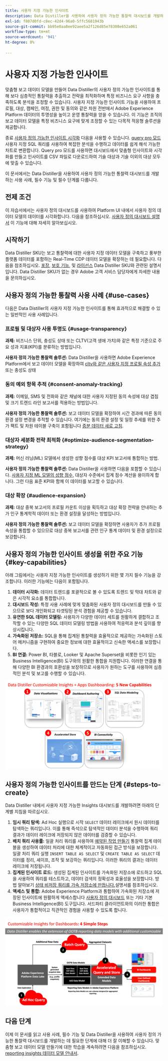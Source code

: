 ```yaml
---
title: 사용자 지정 가능한 인사이트
description: Data Distiller을 사용하여 사용자 정의 가능한 통찰력 대시보드를 개발하는 사용 사례, 필수 기능 및 필수 단계에 대해 알아봅니다. Data Distiller 내의 사용자 지정 가능한 인사이트 기능을 통해 프로필, 대상, 캠페인, 여정, 권한 및 동의와 같은 다양한 차원에 대한 투명성을 높이고 운영 인사이트를 얻는 방법에 대해 알아봅니다.
exl-id: f807d0fd-c8ec-42d4-96a0-5ffc5681943b
source-git-commit: bb95e0aa8ee92aee5a2f126d85e78308e652a061
workflow-type: tm+mt
source-wordcount: '941'
ht-degree: 0%

---
```


# 사용자 지정 가능한 인사이트

맞춤형 보고 데이터 모델을 만들어 Data Distiller의 사용자 정의 가능한 인사이트를 통해 보다 심층적인 통찰력을 추출하고 전략을 최적화하며 특정 비즈니스 요구 사항을 충족하도록 분석을 조정할 수 있습니다. 사용자 지정 가능한 인사이트 기능을 사용하여 프로필, 대상, 캠페인, 여정, 권한 및 동의와 같은 차원 전반에서 Adobe Experience Platform 데이터의 투명성을 높이고 운영 통찰력을 얻을 수 있습니다. 이 기능은 조직의 보고 데이터 모델을 특정 비즈니스 요구에 맞게 조정할 수 있는 다목적 적응형 솔루션을 제공합니다.

종료 [사용자 정의 가능한 인사이트 시각화](../../../dashboards/data-distiller/overview.md) 다음을 사용할 수 있습니다. [query pro 모드](../../../dashboards/data-distiller/customizable-insights/query-pro-mode.md) 사용자 지정 SQL 쿼리를 사용하여 복잡한 분석을 수행하고 데이터를 쉽게 해석 가능한 차트로 변환합니다. Query pro 모드를 사용하면 대시보드에서 맞춤형 인사이트와 시각화를 만들고 인사이트를 CSV 파일로 다운로드하여 기술 대상과 기술 이외의 대상 모두에 맞출 수 있습니다.

이 문서에서는 Data Distiller을 사용하여 사용자 정의 가능한 통찰력 대시보드를 개발하는 사용 사례, 필수 기능 및 필수 단계를 다룹니다.

## 전제 조건

이 자습서에서는 사용자 정의 대시보드를 사용하여 Platform UI 내에서 사용자 정의 데이터 모델의 데이터를 시각화합니다. 다음을 참조하십시오. [사용자 정의 대시보드 설명서](../../../dashboards/user-defined-dashboards.md) 이 기능에 대해 자세히 알아보십시오.

## 시작하기

Data Distiller SKU는 보고 통찰력에 대한 사용자 지정 데이터 모델을 구축하고 풍부한 플랫폼 데이터를 포함하는 Real-Time CDP 데이터 모델을 확장하는 데 필요합니다. 다음을 참조하십시오. [포장](../../packaging.md), [보호 기능](../../guardrails.md#query-accelerated-store), 및  [라이선스](../../data-distiller/license-usage.md) Data Distiller SKU와 관련된 설명서입니다. Data Distiller SKU가 없는 경우 Adobe 고객 서비스 담당자에게 자세한 내용을 문의하십시오.

## 사용자 정의 가능한 통찰력 사용 사례 {#use-cases}

다음은 Data Distiller의 사용자 지정 가능한 인사이트를 통해 효과적으로 해결할 수 있는 일반적인 사용 사례입니다.

### 프로필 및 대상자 사용 투명도 {#usage-transparency}

**과제:** 비즈니스 단위, 충성도 상태 또는 CLTV(고객 생애 가치)와 같은 특정 기준으로 주요 성과 지표(KPI)를 분류하는 방법입니다.

**사용자 정의 가능한 통찰력 솔루션:** Data Distiller을 사용하면 Adobe Experience Platform에서 보고 데이터 모델을 확장하여 [cltv와 같은 사용자 지정 프로필 속성 추가](../../use-cases/customer-lifetime-value.md) 또는 충성도 상태

### 동의 예외 항목 추적 {#consent-anomaly-tracking}

**과제:** 이메일, SMS 및 전화와 같은 채널에 대한 사용자 지정된 동의 속성에 대상 겹침 및 크기 트렌드 라인 보고서를 적용하는 방법입니다.

**사용자 정의 가능한 통찰력 솔루션:** 보고 데이터 모델을 확장하여 시간 경과에 따른 동의 환경 설정 변경을 추적할 수 있습니다. 여기에는 동의 환경 설정 및 일정 추세를 위한 추가 팩트 및 차원 테이블 구축이 포함됩니다 [증분 데이터 새로 고침](../../key-concepts/incremental-load.md).

### 대상자 세분화 전략 최적화 {#optimize-audience-segmentation-strategy}

**과제:** 머신 러닝(ML) 모델에서 생성한 성향 점수를 대상 KPI 보고서에 통합하는 방법.

**사용자 정의 가능한 통찰력 솔루션:** Data Distiller을 사용하면 다음을 포함할 수 있습니다. [사용자 지정 ML 모델의 성향 점수](../../use-cases/propensity-score.md), 대상자 수준에서 집계 점수 계산을 용이하게 합니다. 그런 다음 표준 KPI와 함께 이 데이터를 보고할 수 있습니다.

### 대상 확장 {#audience-expansion}

**과제:** 대상 중복 보고서의 프로필 카운트 이상을 획득하고 대상 확장 전략을 안내하는 추가 인구 통계학적 데이터 또는 환경 설정을 달성하는 방법입니다.

**사용자 정의 가능한 통찰력 솔루션:** 보고 데이터 모델을 확장하면 사용자가 추가 프로필 속성을 통합할 수 있으므로 대상 중복 보고서를 관련 인구 통계 데이터 및 환경 설정으로 보강합니다.

## 사용자 정의 가능한 인사이트 생성을 위한 주요 기능 {#key-capabilities}

아래 그림에서는 사용자 지정 가능한 인사이트를 생성하기 위한 몇 가지 필수 기능을 강조합니다. 이러한 기능에는 다음이 포함됩니다.

1. **데이터 시각화:** 데이터 트렌드를 포괄적으로 볼 수 있도록 트렌드 및 막대 차트와 같은 시각적 요소를 통합합니다.
1. **대시보드 작성:** 특정 사용 사례에 맞게 맞춤화된 사용자 정의 대시보드를 만들 수 있으므로 보다 개인화되고 타겟팅된 분석 경험을 제공할 수 있습니다.
1. **유연한 SQL 데이터 모델링:** 사용자가 다양한 데이터 세트를 원활하게 결합하고 조작할 수 있는 다양한 SQL 데이터 모델링 방법을 사용하여 적응력과 분석 깊이를 향상시킵니다.
1. **가속화된 저장소:** SQL을 통해 집계된 통찰력을 효율적으로 제공하는 가속화된 스토어 메커니즘을 구현하여 중요한 정보에 대한 효율적이고 신속한 액세스를 보장합니다.
1. **BI 연결:** Power BI, 타블로, Looker 및 Apache Superset을 비롯한 인기 있는 Business Intelligence(BI) 도구와의 원활한 통합을 지원합니다. 이러한 연결을 통해 다양한 BI 환경과의 호환성을 보장하므로 사용자가 원하는 도구를 사용하여 심층적인 분석 및 보고를 수행할 수 있습니다.

![Data Distiller의 사용자 지정 가능한 통찰력의 주요 기능을 시각적으로 표시합니다.](../../images/data-distiller/customizable-insights/key-capabilities-of-customizable-insights.png)

## 사용자 정의 가능한 인사이트를 만드는 단계 {#steps-to-create}

Data Distiller 내에서 사용자 지정 가능한 Insights 대시보드를 개발하려면 아래의 단계별 지침을 따르십시오.

1. **임시 쿼리 탐색:** Ad Hoc 실행으로 시작 `SELECT` 데이터 레이크에서 원시 데이터를 탐색하는 쿼리입니다. 이를 통해 즉석으로 탐색적인 데이터 분석을 수행하여 쿼리 결과가 데이터 레이크에 저장되지 않은 데이터를 검증할 수 있습니다.
1. **배치 쿼리 사용률:** 일괄 처리 쿼리를 사용하여 [예약된 작업 만들기](../../api/scheduled-queries.md#create-a-new-scheduled-query) 통찰력 집계 테이블을 생성하여 데이터 처리에 대한 체계적이고 자동화된 접근 방식을 보장합니다. 일괄 처리 쿼리 실행 `INSERT TABLE AS SELECT` 및 `CREATE TABLE AS SELECT` 데이터를 정리, 셰이프, 조작 및 보강하는 쿼리입니다. 이러한 쿼리의 결과는 데이터 레이크에 저장됩니다.
1. **집계된 인사이트 로드:** 생성된 집계된 인사이트를 가속화된 저장소에 로드하고 SQL을 사용하여 쿼리를 테스트하고, 데이터 검색의 정확성과 효율성을 보장합니다. 방법 알아보기 [상태 비저장 쿼리를 가속 저장소에 만듭니다.](../../api/accelerated-queries.md)설명서를 참조하십시오.
1. **액세스 및 통합:** Adobe Experience Platform과 통합하여 가속화된 저장소에 저장된 인사이트에 원활하게 액세스합니다 [사용자 정의 대시보드](../../../dashboards/user-defined-dashboards.md) 또는 기타 기본 Business Intelligence(BI) 도구입니다. 서드파티 클라이언트와의 이러한 통합은 사용자가 통합적이고 직관적인 경험을 사용할 수 있도록 합니다.

![Data Distiller에서 사용자 정의 가능한 인사이트에 대한 네 가지 단계를 설명하는 인포그래픽입니다.](../../images/data-distiller/customizable-insights/steps-to-customizable-insights.png)

## 다음 단계

이제 이 문서를 읽고 사용 사례, 필수 기능 및 Data Distiller을 사용하여 사용자 정의 가능한 통찰력 대시보드를 개발하는 데 필요한 단계에 대해 더 잘 이해할 수 있습니다. 맞춤형 보고 데이터 모델 만들기에 대한 학습을 계속하려면 다음을 참조하십시오. [reporting insights 데이터 모델 안내서](./reporting-insights-data-model.md).
